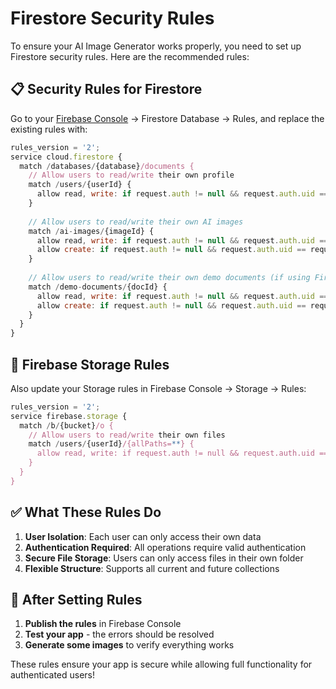 # Firestore Security Rules

To ensure your AI Image Generator works properly, you need to set up Firestore security rules. Here are the recommended rules:

## 📋 **Security Rules for Firestore**

Go to your [Firebase Console](https://console.firebase.google.com/) → Firestore Database → Rules, and replace the existing rules with:

```javascript
rules_version = '2';
service cloud.firestore {
  match /databases/{database}/documents {
    // Allow users to read/write their own profile
    match /users/{userId} {
      allow read, write: if request.auth != null && request.auth.uid == userId;
    }
    
    // Allow users to read/write their own AI images
    match /ai-images/{imageId} {
      allow read, write: if request.auth != null && request.auth.uid == resource.data.userId;
      allow create: if request.auth != null && request.auth.uid == request.resource.data.userId;
    }
    
    // Allow users to read/write their own demo documents (if using Firebase demo)
    match /demo-documents/{docId} {
      allow read, write: if request.auth != null && request.auth.uid == resource.data.userId;
      allow create: if request.auth != null && request.auth.uid == request.resource.data.userId;
    }
  }
}
```

## 🔧 **Firebase Storage Rules**

Also update your Storage rules in Firebase Console → Storage → Rules:

```javascript
rules_version = '2';
service firebase.storage {
  match /b/{bucket}/o {
    // Allow users to read/write their own files
    match /users/{userId}/{allPaths=**} {
      allow read, write: if request.auth != null && request.auth.uid == userId;
    }
  }
}
```

## ✅ **What These Rules Do**

1. **User Isolation**: Each user can only access their own data
2. **Authentication Required**: All operations require valid authentication
3. **Secure File Storage**: Users can only access files in their own folder
4. **Flexible Structure**: Supports all current and future collections

## 🚀 **After Setting Rules**

1. **Publish the rules** in Firebase Console
2. **Test your app** - the errors should be resolved
3. **Generate some images** to verify everything works

These rules ensure your app is secure while allowing full functionality for authenticated users!

